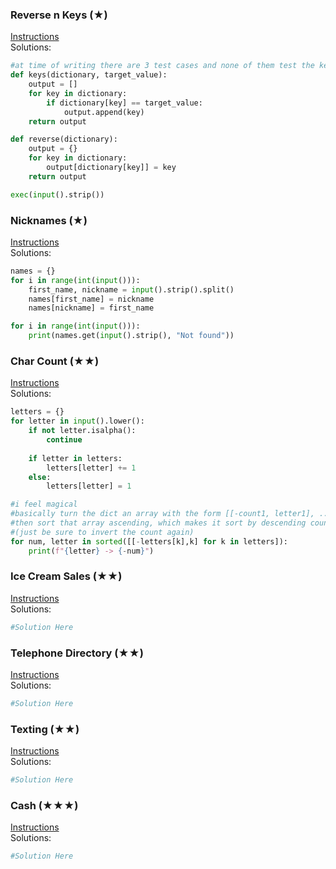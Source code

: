 ### Reverse n Keys (★)

[Instructions](https://github.com/isechula/2190101-comprog-grader/blob/main/pdfs/08_Dict/08_Dict_​11.pdf)\
Solutions:

```python
#at time of writing there are 3 test cases and none of them test the keys() function lol
def keys(dictionary, target_value):
    output = []
    for key in dictionary:
        if dictionary[key] == target_value:
            output.append(key)
    return output

def reverse(dictionary):
    output = {}
    for key in dictionary:
        output[dictionary[key]] = key
    return output

exec(input().strip())
```

### Nicknames (★)

[Instructions](https://github.com/isechula/2190101-comprog-grader/blob/main/pdfs/08_Dict/08_Dict_​12.pdf)\
Solutions:

```python
names = {}
for i in range(int(input())):
    first_name, nickname = input().strip().split()
    names[first_name] = nickname
    names[nickname] = first_name

for i in range(int(input())):
    print(names.get(input().strip(), "Not found"))
```

### Char Count (★★)

[Instructions](https://github.com/isechula/2190101-comprog-grader/blob/main/pdfs/08_Dict/08_Dict_​21.pdf)\
Solutions:

```python
letters = {}
for letter in input().lower():
    if not letter.isalpha():
        continue
    
    if letter in letters:
        letters[letter] += 1
    else:
        letters[letter] = 1

#i feel magical
#basically turn the dict an array with the form [[-count1, letter1], ...]
#then sort that array ascending, which makes it sort by descending count then ascending letters
#(just be sure to invert the count again)
for num, letter in sorted([[-letters[k],k] for k in letters]):
    print(f"{letter} -> {-num}")
```

### Ice Cream Sales (★★)

[Instructions](https://github.com/isechula/2190101-comprog-grader/blob/main/pdfs/08_Dict/08_Dict_​22.pdf)\
Solutions:

```python
#Solution Here
```

### Telephone Directory (★★)

[Instructions](https://github.com/isechula/2190101-comprog-grader/blob/main/pdfs/08_Dict/08_Dict_​23.pdf)\
Solutions:

```python
#Solution Here
```

### Texting (★★)

[Instructions](https://github.com/isechula/2190101-comprog-grader/blob/main/pdfs/08_Dict/08_Dict_​24.pdf)\
Solutions:

```python
#Solution Here
```

### Cash (★★★)

[Instructions](https://github.com/isechula/2190101-comprog-grader/blob/main/pdfs/08_Dict/08_Dict_​31.pdf)\
Solutions:

```python
#Solution Here
```

